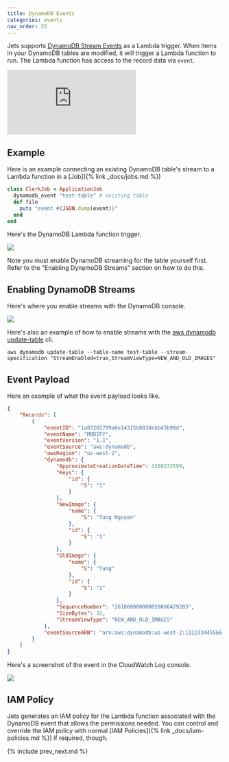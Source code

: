 ```yaml
---
title: DynamoDB Events
categories: events
nav_order: 25
---
```


Jets supports [DynamoDB Stream Events](https://docs.aws.amazon.com/amazondynamodb/latest/developerguide/Streams.Lambda.html) as a Lambda trigger. When items in your DynamoDB tables are modified, it will trigger a Lambda function to run.  The Lambda function has access to the record data via `event`.

<div class="video-box"><div class="video-container"><iframe src="https://www.youtube.com/embed/KciTGXq3msM" frameborder="0" allowfullscreen=""></iframe></div></div>

## Example

Here is an example connecting an existing DynamoDB table's stream to a Lambda function in a [Job]({% link _docs/jobs.md %})

```ruby
class ClerkJob < ApplicationJob
  dynamodb_event "test-table" # existing table
  def file
    puts "event #{JSON.dump(event)}"
  end
end
```

Here's the DynamoDB Lambda function trigger.

![](/img/docs/dynamodb-trigger.png)

Note you must enable DynamoDB streaming for the table yourself first.  Refer to the "Enabling DynamoDB Streams" section on how to do this.

## Enabling DynamoDB Streams

Here's where you enable streams with the DynamoDB console.

![](/img/docs/dynamodb-stream.png)

Here's also an example of how to enable streams with the [aws dynamodb update-table](https://docs.aws.amazon.com/cli/latest/reference/dynamodb/update-table.html) cli.

    aws dynamodb update-table --table-name test-table --stream-specification "StreamEnabled=true,StreamViewType=NEW_AND_OLD_IMAGES"

## Event Payload

Here an example of what the event payload looks like.

```json
{
    "Records": [
        {
            "eventID": "1a87201789a6e14315b8038ebbd3b99d",
            "eventName": "MODIFY",
            "eventVersion": "1.1",
            "eventSource": "aws:dynamodb",
            "awsRegion": "us-west-2",
            "dynamodb": {
                "ApproximateCreationDateTime": 1550272599,
                "Keys": {
                    "id": {
                        "S": "1"
                    }
                },
                "NewImage": {
                    "name": {
                        "S": "Tung Nguyen"
                    },
                    "id": {
                        "S": "1"
                    }
                },
                "OldImage": {
                    "name": {
                        "S": "Tung"
                    },
                    "id": {
                        "S": "1"
                    }
                },
                "SequenceNumber": "261800000000059086429283",
                "SizeBytes": 32,
                "StreamViewType": "NEW_AND_OLD_IMAGES"
            },
            "eventSourceARN": "arn:aws:dynamodb:us-west-2:112233445566:table/test-table/stream/2019-02-15T23:01:06.871"
        }
    ]
}
```

Here's a screenshot of the event in the CloudWatch Log console.

![](/img/docs/dynamodb-event-log.png)


## IAM Policy

Jets generates an IAM policy for the Lambda function associated with the DynamoDB event that allows the permissions needed.  You can control and override the IAM policy with normal [IAM Policies]({% link _docs/iam-policies.md %}) if required, though.

{% include prev_next.md %}